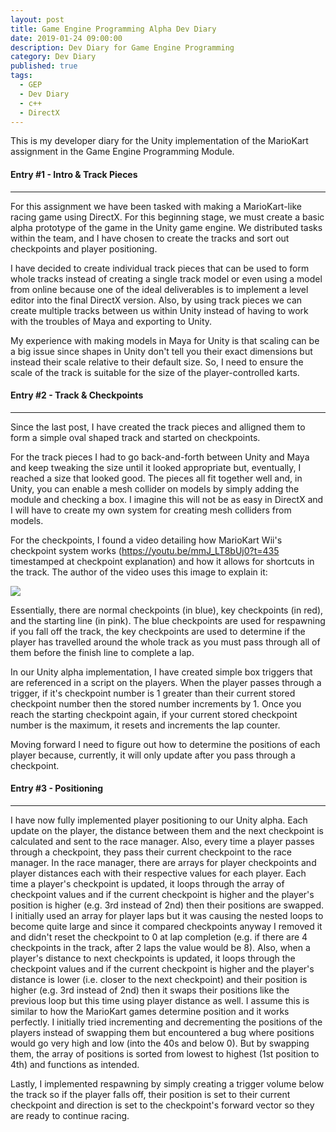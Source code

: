 ```yaml
---
layout: post
title: Game Engine Programming Alpha Dev Diary
date: 2019-01-24 09:00:00
description: Dev Diary for Game Engine Programming
category: Dev Diary
published: true
tags:
  - GEP
  - Dev Diary
  - c++
  - DirectX
---
```

This is my developer diary for the Unity implementation of the MarioKart assignment in the Game Engine Programming Module.

#### Entry #1 - Intro & Track Pieces ####
---
For this assignment we have been tasked with making a MarioKart-like racing game using DirectX. 
For this beginning stage, we must create a basic alpha prototype of the game in the Unity game engine.
We distributed tasks within the team, and I have chosen to create the tracks and sort out checkpoints and 
player positioning.

I have decided to create individual track pieces that can be used to form whole tracks instead of creating a single track model
or even using a model from online because one of the ideal deliverables is to implement a level editor into the final DirectX version.
Also, by using track pieces we can create multiple tracks between us within Unity instead of having to work with the troubles of Maya and
exporting to Unity.

My experience with making models in Maya for Unity is that scaling can be a big issue since shapes in Unity don't tell you their exact dimensions 
but instead their scale relative to their default size. So, I need to ensure the scale of the track is suitable for the size of the player-controlled karts.

#### Entry #2 - Track & Checkpoints ####
---
Since the last post, I have created the track pieces and alligned them to form a simple oval shaped track and started on checkpoints.

For the track pieces I had to go back-and-forth between Unity and Maya and keep tweaking the size until it looked appropriate but, eventually,
I reached a size that looked good. The pieces all fit together well and, in Unity, you can enable a mesh collider on models by simply adding the module
and checking a box. I imagine this will not be as easy in DirectX and I will have to create my own system for creating mesh colliders from models.

For the checkpoints, I found a video detailing how MarioKart Wii's checkpoint system works (https://youtu.be/mmJ_LT8bUj0?t=435 timestamped at checkpoint explanation) 
and how it allows for shortcuts in the track. The author of the video uses this image to explain it: 

<img src ="{{ site.baseurl }}/img/mariokartcheckpoints.png">

Essentially, there are normal checkpoints (in blue), key checkpoints (in red), and the starting line (in pink).
The blue checkpoints are used for respawning if you fall off the track, the key checkpoints are used to determine if the player has travelled around the whole track
as you must pass through all of them before the finish line to complete a lap.

In our Unity alpha implementation, I have created simple box triggers that are referenced in a script on the players. When the player passes through a trigger, 
if it's checkpoint number is 1 greater than their current stored checkpoint number then the stored number increments by 1. Once you reach the starting checkpoint again, if your current stored
checkpoint number is the maximum, it resets and increments the lap counter.

Moving forward I need to figure out how to determine the positions of each player because, currently, it will only update after you pass through a checkpoint.

#### Entry #3 - Positioning ####
---
I have now fully implemented player positioning to our Unity alpha. Each update on the player, the distance between them and the next checkpoint is calculated and sent
to the race manager. Also, every time a player passes through a checkpoint, they pass their current checkpoint to the race manager. In the race manager, there are arrays for 
player checkpoints and player distances each with their respective values for each player. Each time a player's checkpoint is updated, it loops through the array of checkpoint values
and if the current checkpoint is higher and the player's position is higher (e.g. 3rd instead of 2nd) then their positions are swapped. I initially used an array for player laps 
but it was causing the nested loops to become quite large and since it compared checkpoints anyway I removed it and didn't reset the checkpoint to 0 at lap completion (e.g. if there
are 4 checkpoints in the track, after 2 laps the value would be 8). Also, when a player's distance to next checkpoints is updated, it loops through the checkpoint values and if the current checkpoint is 
higher and the player's distance is lower (i.e. closer to the next checkpoint) and their position is higher (e.g. 3rd instead of 2nd) then it swaps their positions like the previous loop but this time using 
player distance as well. I assume this is similar to how the MarioKart games determine position and it works perfectly. I initially tried incrementing and decrementing the positions of the players instead of swapping
them but encountered a bug where positions would go very high and low (into the 40s and below 0). But by swapping them, the array of positions is sorted from lowest to highest (1st position to 4th) and functions as intended.

Lastly, I implemented respawning by simply creating a trigger volume below the track so if the player falls off, their position is set to their current checkpoint and direction is set to the checkpoint's 
forward vector so they are ready to continue racing.